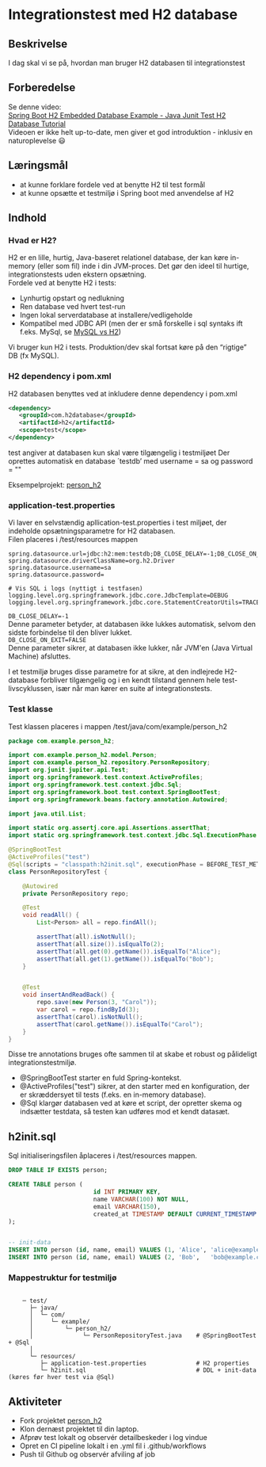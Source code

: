 # Integrationstest med H2 database

## Beskrivelse
I dag skal vi se på, hvordan man bruger H2 databasen til integrationstest

## Forberedelse
Se denne video:  
[Spring Boot H2 Embedded Database Example - Java Junit Test H2 Database Tutorial](https://www.youtube.com/watch?v=ixIxXRoCr5w)  
Videoen er ikke helt up-to-date, men giver et god introduktion - inklusiv en naturoplevelse :smiley:


## Læringsmål
- at kunne forklare fordele ved at benytte H2 til test formål
- at kunne opsætte et testmiljø i Spring boot med anvendelse af H2

## Indhold
### Hvad er H2?
H2 er en lille, hurtig, Java-baseret relationel database, der kan køre in-memory (eller som fil) inde i din JVM-proces. Det gør den ideel til hurtige, integrationstests uden ekstern opsætning.  
Fordele ved at benytte H2 i tests:
- Lynhurtig opstart og nedlukning
- Ren database ved hvert test-run
- Ingen lokal serverdatabase at installere/vedligeholde
- Kompatibel med JDBC API (men der er små forskelle i sql syntaks ift f.eks. MySql, se [MySQL vs H2](https://www.geeksforgeeks.org/blogs/mysql-vs-h2/))
  
Vi bruger kun H2 i tests. Produktion/dev skal fortsat køre på den “rigtige” DB (fx MySQL).

### H2 dependency i pom.xml
H2 databasen benyttes ved at inkludere denne dependency i pom.xml 

```xml
<dependency>
   <groupId>com.h2database</groupId>
   <artifactId>h2</artifactId>
   <scope>test</scope>
</dependency>
```

<scope>test</scope> angiver at databasen kun skal være tilgængelig i testmiljøet
Der oprettes automatisk en database ´testdb’ med username = sa og password = ""  

Eksempelprojekt: [person_h2](https://github.com/EK-DATA-2SEM-PROGSYSTEK/person_h2)

### application-test.properties
Vi laver en selvstændig apllication-test.properties i test miljøet, der indeholde opsætningsparametre for H2 databasen.  
Filen placeres i /test/resources mappen

```
spring.datasource.url=jdbc:h2:mem:testdb;DB_CLOSE_DELAY=-1;DB_CLOSE_ON_EXIT=FALSE
spring.datasource.driverClassName=org.h2.Driver
spring.datasource.username=sa
spring.datasource.password=

# Vis SQL i logs (nyttigt i testfasen)
logging.level.org.springframework.jdbc.core.JdbcTemplate=DEBUG
logging.level.org.springframework.jdbc.core.StatementCreatorUtils=TRACE
```
```DB_CLOSE_DELAY=-1```  
Denne parameter betyder, at databasen ikke lukkes automatisk, selvom den sidste forbindelse til den bliver lukket.  
```DB_CLOSE_ON_EXIT=FALSE```  
Denne parameter sikrer, at databasen ikke lukker, når JVM'en (Java Virtual Machine) afsluttes.  

I et testmiljø bruges disse parametre for at sikre, at den indlejrede H2-database forbliver tilgængelig og i en kendt tilstand gennem hele test-livscyklussen, især når man kører en suite af integrationstests.  
### Test klasse

Test klassen placeres i mappen /test/java/com/example/person_h2
```java
package com.example.person_h2;

import com.example.person_h2.model.Person;
import com.example.person_h2.repository.PersonRepository;
import org.junit.jupiter.api.Test;
import org.springframework.test.context.ActiveProfiles;
import org.springframework.test.context.jdbc.Sql;
import org.springframework.boot.test.context.SpringBootTest;
import org.springframework.beans.factory.annotation.Autowired;

import java.util.List;

import static org.assertj.core.api.Assertions.assertThat;
import static org.springframework.test.context.jdbc.Sql.ExecutionPhase.BEFORE_TEST_METHOD;

@SpringBootTest
@ActiveProfiles("test")
@Sql(scripts = "classpath:h2init.sql", executionPhase = BEFORE_TEST_METHOD)
class PersonRepositoryTest {

    @Autowired
    private PersonRepository repo;

    @Test
    void readAll() {
        List<Person> all = repo.findAll();

        assertThat(all).isNotNull();
        assertThat(all.size()).isEqualTo(2);
        assertThat(all.get(0).getName()).isEqualTo("Alice");
        assertThat(all.get(1).getName()).isEqualTo("Bob");
    }


    @Test
    void insertAndReadBack() {
        repo.save(new Person(3, "Carol"));
        var carol = repo.findById(3);
        assertThat(carol).isNotNull();
        assertThat(carol.getName()).isEqualTo("Carol");
    }
}
```
Disse tre annotations bruges ofte sammen til at skabe et robust og pålideligt integrationstestmiljø.

- @SpringBootTest starter en fuld Spring-kontekst.
- @ActiveProfiles("test") sikrer, at den starter med en konfiguration, der er skræddersyet til tests (f.eks. en in-memory database).
- @Sql klargør databasen ved at køre et script, der opretter skema og indsætter testdata, så testen kan udføres mod et kendt datasæt.

## h2init.sql
Sql initialiseringsfilen åplaceres i /test/resources mappen.
```sql
DROP TABLE IF EXISTS person;

CREATE TABLE person (
                        id INT PRIMARY KEY,
                        name VARCHAR(100) NOT NULL,
                        email VARCHAR(150),
                        created_at TIMESTAMP DEFAULT CURRENT_TIMESTAMP
);


-- init-data
INSERT INTO person (id, name, email) VALUES (1, 'Alice', 'alice@example.com');
INSERT INTO person (id, name, email) VALUES (2, 'Bob',   'bob@example.com');
```
### Mappestruktur for testmiljø
```text

    ─ test/
      ├─ java/
      │  └─ com/
      │     └─ example/
      │         └─ person_h2/
      │              └─ PersonRepositoryTest.java    # @SpringBootTest + @Sql
      │              
      └─ resources/
         ├─ application-test.properties              # H2 properties
         └─ h2init.sql                               # DDL + init-data (køres før hver test via @Sql)
```

## Aktiviteter

- Fork projektet [person_h2](https://github.com/EK-DATA-2SEM-PROGSYSTEK/person_h2)    
- Klon dernæst projektet til din laptop.  
- Afprøv test lokalt og observér detailbeskeder i log vindue  
- Opret en CI pipeline lokalt i en .yml fil i .github/workflows
- Push til Github og observér afviling af job
